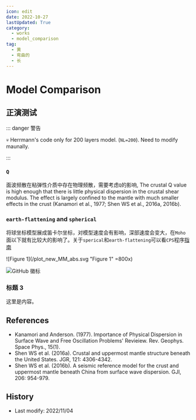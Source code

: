 ```yaml
---
icon: edit
date: 2022-10-27
lastUpdated: True
category:
  - works
  - model_comparison
tag:
  - 黄
  - 弯曲的
  - 长
---
```


# Model Comparison

## 正演测试

::: danger 警告

:skull: Herrmann's code only for 200 layers model. (`NL=200`). Need to modify maunally.

:::

### `Q`

面波频散在粘弹性介质中存在物理频散，需要考虑`Q`的影响, The crustal Q value is high enough that there is little physical dispersion in the crustal shear modulus. The effect is largely confined to the mantle with much smaller effects in the crust (Kanamori et al., 1977; Shen WS et al., 2016a, 2016b).

### `earth-flattening` and `spherical`

将球坐标模型展成笛卡尔坐标，对模型速度会有影响，深部速度会变大，在`Moho`面以下就有比较大的影响了。关于`sperical`和`earth-flattening`可以看`CPS`程序[指南](https://www.eas.slu.edu/eqc/eqc_cps/TUTORIAL/SPHERICITY/)

![Figure 1](/plot_new_MM_abs.svg "Figure 1" =800x)

![GitHub 徽标](/assets/icon/ms-icon-144.png "Github 徽标")

### 标题 3

这里是内容。

## References

* Kanamori and Anderson. (1977). Importance of Physical Dispersion in Surface Wave and Free Oscillation Problems' Revieiew. Rev. Geophys. Space Phys., 15(1).
* Shen WS et al. (2016a). Crustal and uppermost mantle structure beneath the United States. JGR, 121: 4306-4342.
* Shen WS et al. (2016b). A seismic reference model for the crust and uppermost mantle beneath China from surface wave dispersion. GJI, 206: 954-979.

## History

- Last modify: 2022/11/04